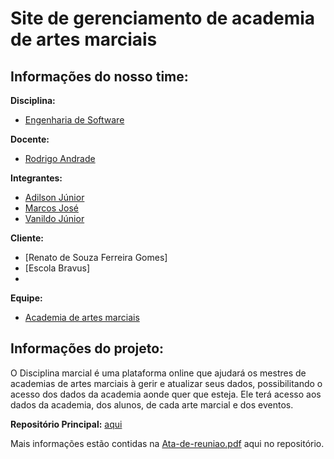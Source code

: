 # Site de gerenciamento de academia de artes marciais

## Informações do nosso time:

**Disciplina:**
* [Engenharia de Software](https://sites.google.com/site/bcces20192/)

**Docente:**
* [Rodrigo Andrade](https://github.com/rcaa)

**Integrantes:**
* [Adilson Júnior](https://github.com/AdilsonnJunnior)
* [Marcos José](https://github.com/MarcosJS)
* [Vanildo Júnior](https://github.com/vanildojr33)

**Cliente:**
* [Renato de Souza Ferreira Gomes]
* [Escola Bravus]
* 

**Equipe:**
* [Academia de artes marciais](https://github.com/Projeto-ES-academia)

## Informações do projeto:

O Disciplina marcial é uma plataforma online que ajudará os mestres de academias de artes marciais à gerir e atualizar seus dados, possibilitando o acesso dos dados da academia aonde quer que esteja. Ele terá acesso aos dados da academia, dos alunos, de cada arte marcial e dos eventos.

**Repositório Principal:** [aqui](https://github.com/Projeto-ES-academia/academia-es)

Mais informações estão contidas na [Ata-de-reuniao.pdf](https://github.com/Projeto-ES-academia/academia-es/blob/master/Ata-de-reuniao.pdf) aqui no repositório.

